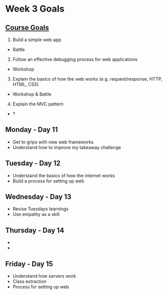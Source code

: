 # Week 3 Goals
## [Course Goals](https://github.com/makersacademy/course/blob/master/week_outlines.md)

1. Build a simple web app
* Battle
2. Follow an effective debugging process for web applications
* Workshop
3. Explain the basics of how the web works (e.g. request/response, HTTP, HTML, CSS)
* Workshop & Battle
4. Explain the MVC pattern
* ?

## Monday - Day 11
* Get to grips with new web frameworks
* Understand how to improve my takeaway challenge

## Tuesday - Day 12
* Understand the basics of how the internet works
* Build a process for setting up web

## Wednesday - Day 13
* Revise Tuesdays learnings
* Use empathy as a skill

## Thursday - Day 14
*
*

## Friday - Day 15
* Understand how servers work
* Class extraction
* Process for setting up web
